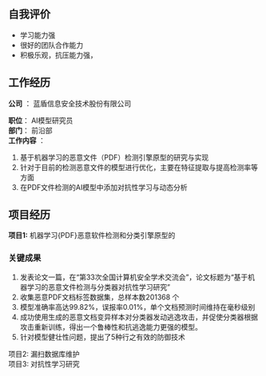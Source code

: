 ## 自我评价
* 学习能力强
* 很好的团队合作能力
* 积极乐观，抗压能力强，

## 工作经历

**公司**  ：  蓝盾信息安全技术股份有限公司

**职位**： AI模型研究员   
**部门**： 前沿部   
**工作内容** ：

1. 基于机器学习的恶意文件（PDF）检测引擎原型的研究与实现
2. 针对于目前的检测恶意文件的模型进行优化，主要在特征提取与提高检测率等方面
3. 在PDF文件检测的AI模型中添加对抗性学习与动态分析





## 项目经历

**项目1:** 机器学习{PDF}恶意软件检测和分类引擎原型的

### 关键成果
1. 发表论文一篇，在“第33次全国计算机安全学术交流会”，论文标题为“基于机器学习的恶意文件检测与分类器对抗性学习研究”
2. 收集恶意PDF文档标签数据集，总样本数201368 个
3. 模型准确率高达99.82%，误报率0.01%，单个文档预测时间维持在毫秒级别
4. 成功使用生成的恶意文档变异样本对分类器发动逃逸攻击，并促使分类器根据攻击重新训练，得出一个鲁棒性和抗逃逸能力更强的模型。
5. 针对模型健壮性问题，提出了5种行之有效的防御技术项目2: 漏扫数据库维护   
项目3: 对抗性学习研究
